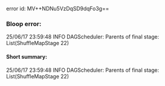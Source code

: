 error id: MV++NDNu5VzDqSD9dqFo3g==
### Bloop error:

25/06/17 23:59:48 INFO DAGScheduler: Parents of final stage: List(ShuffleMapStage 22)
#### Short summary: 

25/06/17 23:59:48 INFO DAGScheduler: Parents of final stage: List(ShuffleMapStage 22)